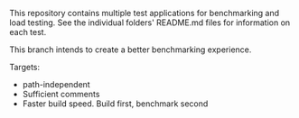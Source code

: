 This repository contains multiple test applications for benchmarking and load testing. See the individual folders' README.md files for information on each test.

This branch intends to create a better benchmarking experience.

Targets:
- path-independent
- Sufficient comments
- Faster build speed. Build first, benchmark second
